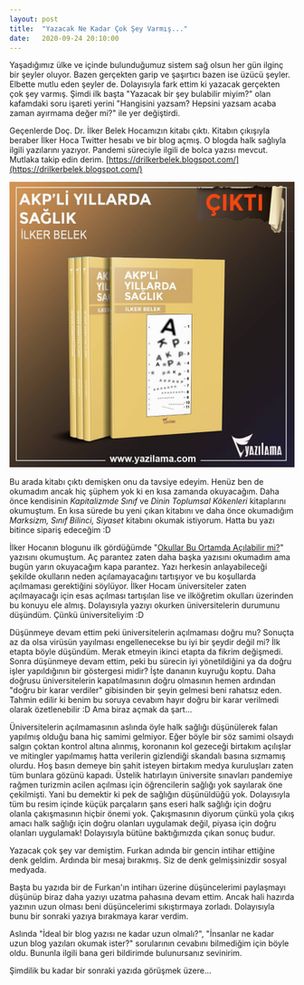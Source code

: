 ```yaml
---
layout: post
title:  "Yazacak Ne Kadar Çok Şey Varmış..."
date:   2020-09-24 20:10:00
---
```

Yaşadığımız ülke ve içinde bulunduğumuz sistem sağ olsun her gün ilginç bir şeyler oluyor. Bazen gerçekten garip ve şaşırtıcı bazen ise üzücü şeyler. Elbette mutlu eden şeyler de. Dolayısıyla fark ettim ki yazacak gerçekten çok şey varmış. Şimdi ilk başta "Yazacak bir şey bulabilir miyim?" olan kafamdaki soru işareti yerini "Hangisini yazsam? Hepsini yazsam acaba zaman ayırmama değer mi?" ile yer değiştirdi.

Geçenlerde Doç. Dr. İlker Belek Hocamızın kitabı çıktı. Kitabın çıkışıyla beraber İlker Hoca Twitter hesabı ve bir blog açmış. O blogda halk sağlıyla ilgili yazılarını yazıyor. Pandemi süreciyle ilgili de bolca yazısı mevcut. Mutlaka takip edin derim. [https://drilkerbelek.blogspot.com/](https://drilkerbelek.blogspot.com/)

![AKP'li Yıllarda Sağlık](/assets/images/ibelek-akpli-yillarda-saglik.jpeg "AKP'li Yıllarda Sağlık")

Bu arada kitabı çıktı demişken onu da tavsiye edeyim. Henüz ben de okumadım ancak hiç şüphem yok ki en kısa zamanda okuyacağım. Daha önce kendisinin _Kapitalizmde Sınıf_ ve _Dinin Toplumsal Kökenleri_ kitaplarını okumuştum. En kısa sürede bu yeni çıkan kitabını ve daha önce okumadığım _Marksizm, Sınıf Bilinci, Siyaset_ kitabını okumak istiyorum. Hatta bu yazı bitince sipariş edeceğim :D

İlker Hocanın blogunu ilk gördüğümde "[Okullar Bu Ortamda Açılabilir mi?](https://drilkerbelek.blogspot.com/2020/09/bu-ortamda-aclabilir-mi-bu-ortamderken.html)" yazısını okumuştum. Aç parantez zaten daha başka yazısını okumadım ama bugün yarın okuyacağım kapa parantez. Yazı herkesin anlayabileceği şekilde okulların neden açılamayacağını tartışıyor ve bu koşullarda açılmaması gerektiğini söylüyor. İlker Hocam üniversiteler zaten açılmayacağı için esas açılması tartışılan lise ve ilköğretim okulları üzerinden bu konuyu ele almış. Dolayısıyla yazıyı okurken üniversitelerin durumunu düşündüm. Çünkü üniversiteliyim :D 

Düşünmeye devam ettim peki üniversitelerin açılmaması doğru mu? Sonuçta az da olsa virüsün yayılması engellenecekse bu iyi bir şeydir değil mi? İlk etapta böyle düşündüm. Merak etmeyin ikinci etapta da fikrim değişmedi. Sonra düşünmeye devam ettim, peki bu sürecin iyi yönetildiğini ya da doğru işler yapıldığının bir göstergesi midir? İşte dananın kuyruğu koptu. Daha doğrusu üniversitelerin kapatılmasının doğru olmasının hemen ardından "doğru bir karar verdiler" gibisinden bir şeyin gelmesi beni rahatsız eden. Tahmin edilir ki benim bu soruya cevabım hayır doğru bir karar verilmedi olarak özetlenebilir :D Ama biraz açmak da şart...

Üniversitelerin açılmamasının aslında öyle halk sağlığı düşünülerek falan yapılmış olduğu bana hiç samimi gelmiyor. Eğer böyle bir söz samimi olsaydı salgın çoktan kontrol altına alınmış, koronanın kol gezeceği birtakım açılışlar ve mitingler yapılmamış hatta verilerin gizlendiği skandalı basına sızmamış olurdu. Hoş basın demeye bin şahit isteyen birtakım medya kuruluşları zaten tüm bunlara gözünü kapadı. Üstelik hatırlayın üniversite sınavları pandemiye rağmen turizmin acilen açılması için öğrencilerin sağlığı yok sayılarak öne çekilmişti. Yani bu demektir ki pek de sağlığın düşünüldüğü yok. Dolayısıyla tüm bu resim içinde küçük parçaların şans eseri halk sağlığı için doğru olanla çakışmasının hiçbir önemi yok. Çakışmasının diyorum çünkü yola çıkış amacı halk sağlığı için doğru olanları uygulamak değil, piyasa için doğru olanları uygulamak! Dolayısıyla bütüne baktığımızda çıkan sonuç budur.

Yazacak çok şey var demiştim. Furkan adında bir gencin intihar ettiğine denk geldim. Ardında bir mesaj bırakmış. Siz de denk gelmişsinizdir sosyal medyada. 

Başta bu yazıda bir de Furkan'ın intiharı üzerine düşüncelerimi paylaşmayı düşünüp biraz daha yazıyı uzatma pahasına devam ettim. Ancak hali hazırda yazının uzun olması beni düşüncelerimi sıkıştırmaya zorladı. Dolayısıyla bunu bir sonraki yazıya bırakmaya karar verdim. 

Aslında "İdeal bir blog yazısı ne kadar uzun olmalı?", "İnsanlar ne kadar uzun blog yazıları okumak ister?" sorularının cevabını bilmediğim için böyle oldu. Bununla ilgili bana geri bildirimde bulunursanız sevinirim.

Şimdilik bu kadar bir sonraki yazıda görüşmek üzere...